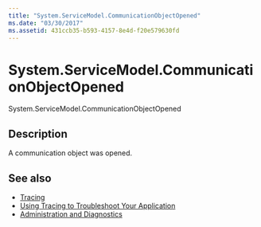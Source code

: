 ```yaml
---
title: "System.ServiceModel.CommunicationObjectOpened"
ms.date: "03/30/2017"
ms.assetid: 431ccb35-b593-4157-8e4d-f20e579630fd
---
```

# System.ServiceModel.CommunicationObjectOpened
System.ServiceModel.CommunicationObjectOpened  
  
## Description  
 A communication object was opened.  
  
## See also

- [Tracing](index.md)
- [Using Tracing to Troubleshoot Your Application](using-tracing-to-troubleshoot-your-application.md)
- [Administration and Diagnostics](../index.md)
